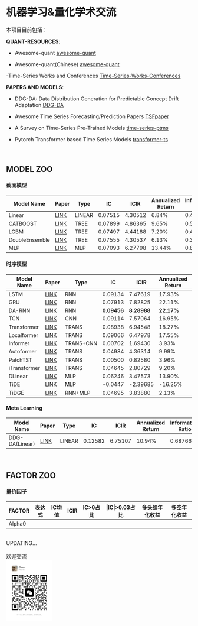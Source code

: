 # 机器学习&量化学术交流


本项目目前包括：

**QUANT-RESOURCES**:

- Awesome-quant [awesome-quant](https://github.com/wilsonfreitas/awesome-quant)

- Awesome-quant(Chinese) [awesome-quant](https://github.com/thuquant/awesome-quant)<br>

-Time-Series Works and Conferences [Time-Series-Works-Conferences
](https://github.com/lixus7/Time-Series-Works-Conferences)


**PAPERS AND MODELS**:

- DDG-DA: Data Distribution Generation for Predictable Concept Drift Adaptation [DDG-DA](https://arxiv.org/abs/2201.04038)

- Awesome Time Series Forecasting/Prediction Papers [TSFpaper](https://github.com/ddz16/TSFpaper/tree/a4e106b9579d49ba55370e70935e9acff467120a) 

- A Survey on Time-Series Pre-Trained Models [time-series-ptms](https://github.com/qianlima-lab/time-series-ptms)

- Pytorch Transformer based Time Series Models [transformer-ts](https://github.com/kashif/pytorch-transformer-ts)


<BR>

## **MODEL ZOO**

#### 截面模型

| Model Name                               | Paper   | Type | IC          | ICIR        | Annualized Return | Information Ratio | Max Drawdown | Alpha | Information Ratio(alpha) | Max Drawdown(alpha) | PLOT | 
|------------------------------------------|-------------|-------------|-------------|-------------|-------------|-------------|-------------|-------------|-------------|-------------|-------------|
|Linear|[LINK]()|LINEAR|0.07515|4.30512|6.84%|0.45324|27.61%|10.36%|0.83945|12.79%|[PLOT](./PLOT/backtest_result_linear_single_d5_top400_drop400_alpha360.html)|
|CATBOOST| [LINK](https://proceedings.neurips.cc/paper/2018/file/14491b756b3a51daac41c24863285549-Paper.pdf)| TREE |  0.07899| 4.86365| 9.65% | 0.57736 | 30.68% | 13.46% | 1.62153 | 12.30% | [PLOT](./PLOT/backtest_result_catboost_single_d5_top400_drop400_alpha360.html)
|LGBM|[LINK]()|TREE|0.07497|4.44188|7.20%|0.45381|32.82%|11.03%|0.89911|12.91%|[PLOT](./PLOT/backtest_result_lightgbm_single_d5_top400_drop400_alpha360.html)
|DoubleEnsemble|[LINK](https://arxiv.org/pdf/2010.01265.pdf)|TREE| 0.07555|4.30537|6.13%|0.39556|34.53%|10.00%|0.78544|14.05%|[PLOT](./PLOT/backtest_result_doubleensemble_single_d5_top400_drop400_alpha360.html)|
|MLP|[LINK]()|MLP|0.07093|6.27798|13.44%|0.83009|20.08%|17.02%|1.44013|10.59%|[PLOT](./PLOT/backtest_result_mlp_single_d5_top400_drop400_alpha360.html)|


#### 时序模型

| Model Name                               | Paper   | Type | IC          | ICIR        | Annualized Return | Information Ratio | Max Drawdown | Alpha | Information Ratio(alpha) | Max Drawdown(alpha) | PLOT | 
|------------------------------------------|-------------|-------------|-------------|-------------|-------------|-------------|-------------|-------------|-------------|-------------|-------------|
|LSTM|[LINK](https://direct.mit.edu/neco/article-abstract/9/8/1735/6109/Long-Short-Term-Memory?redirectedFrom=fulltext)|RNN|0.09134|7.47619|17.93%|0.96085|29.32%|22.01%|1.68747|12.28%|[PLOT](./PLOT/backtest_result_lstm_single_d5_top400_drop400_alpha360.html)|
|GRU|[LINK](https://arxiv.org/pdf/1412.3555.pdf)|RNN| 0.07913| 7.82825| 22.11% | 1.21610 | 24.93% | 26.20% | 2.16575 | 9.15% |  [PLOT](./PLOT/backtest_result_gru_single_d5_top400_drop400_alpha360.html)|
|DA-RNN|[LINK](https://www.ijcai.org/Proceedings/2017/0366.pdf)|RNN| **0.09456** | **8.28988**| **22.17%** | 1.19277 | 26.22% | 26.31% | 2.10914 | 9.20% | [PLOT](./PLOT/backtest_result_alstm_single_d5_top400_drop400_alpha360.html) | 
|TCN|[LINK](https://arxiv.org/abs/1803.01271)|CNN|0.09114|7.57064|16.95%|0.94854|26.44%|20.92%|1.70229|10.09%|[PLOT](./PLOT/backtest_result_tcn_single_d5_top400_drop400_alpha360.html)|
|Transformer|[LINK](https://arxiv.org/abs/1706.03762)|TRANS|0.08938|6.94548|18.27%|1.02255|25.98%|22.05%|1.66291|11.42%|[PLOT](./PLOT/backtest_result_transformer_single_d5_top400_drop400_alpha360.html)|
|Localformer|[LINK](https://arxiv.org/abs/2202.10240)|TRANS|0.09066|6.47978|17.55%|1.01227|25.91%|21.24%|1.62241|10.72%|[PLOT](./PLOT/backtest_result_localformer_single_d5_top400_drop400_alpha360.html)|
|Informer|[LINK](https://arxiv.org/abs/2012.07436)|TRANS+CNN|0.00702|1.69430|3.93%|0.30673|28.63%|7.59%|0.75850|13.03%|[PLOT](./PLOT/backtest_result_informer_single_d5_top400_drop400_alpha360.html)|
|Autoformer|[LINK](https://arxiv.org/abs/2106.13008)|TRANS| 0.04984|4.36314|9.99%|0.65911|24.41%|13.34%|1.12588|11.77%|[PLOT](./PLOT/backtest_result_autoformer_single_d5_top400_drop400_alpha360.html)|
|PatchTST|[LINK](https://arxiv.org/abs/2211.14730)|TRANS|0.00500|0.82580|3.96%|0.30926|27.72%|7.58%|0.75946|11.17%|[PLOT](./PLOT/backtest_result_patchtst_single_d5_top400_drop400_alpha360.html)|
|iTransformer|[LINK](https://arxiv.org/abs/2310.06625)|TRANS| 0.04645|2.80729|9.20%|0.63440|21.66%|12.38%|1.03928|12.12%|[PLOT](./PLOT/backtest_result_itransformer_single_d5_top400_drop400_alpha360.html)
|DLinear|[LINK](https://arxiv.org/abs/2205.13504)|MLP|0.06246|3.47573|13.90%|0.92929|20.35%|17.11%|1.39859|9.80%|[PLOT](./PLOT/backtest_result_dlinear_single_d5_top400_drop400_alpha360.html)|
|TiDE|[LINK](https://arxiv.org/abs/2304.08424)|MLP|-0.0447|-2.39685|-16.25%|-0.60535|43.30%|-12.94%|-0.74022|34.66%|[PLOT](./PLOT/backtest_result_tide_single_d5_top400_drop400_alpha360.html)|
|TiDGE|[LINK](https://arxiv.org/abs/2304.08424)|RNN+MLP|0.04695|3.83880|2.13%|0.21000|33.73%|5.86%|0.54744|12.41%|[PLOT](./PLOT/backtest_result_tidge_single_d5_top400_drop400_alpha360.html)


#### **Meta Learning**

| Model Name                               | Paper   | Type | IC          | ICIR        | Annualized Return | Information Ratio | Max Drawdown | Alpha | Information Ratio(alpha) | Max Drawdown(alpha) | PLOT | 
|------------------------------------------|-------------|-------------|-------------|-------------|-------------|-------------|-------------|-------------|-------------|-------------|-------------|
|DDG-DA(Linear)|[LINK](https://arxiv.org/abs/2201.04038)|LINEAR|0.12582|6.75107|10.94%|0.68766|27.82%|14.33%|1.11679|12.62%|[PLOT](./PLOT/backtest_result_ddgda-linear_single_d5_top400_drop400_alpha360.html)|

<BR>

## **FACTOR ZOO**

#### 量价因子

| FACTOR   | 表达式   | IC均值        | ICIR        | IC>0占比 | \|IC\|>0.03占比 |多头组年化收益 | 多空年化收益 | 
|------------------------------------------|-------------|-------------|-------------|-------------|-------------|-------------|-------------|
|Alpha0|


<br>
UPDATING...<br>
<br>
欢迎交流

<br>
<div align="left">
	<img src="wechat.jpg" width="25%">
</div>
